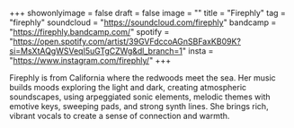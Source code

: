 +++
showonlyimage = false
draft = false
image = ""
title = "Firephly"
tag = "firephly"
soundcloud = "https://soundcloud.com/firephly"
bandcamp = "https://firephly.bandcamp.com/"
spotify = "https://open.spotify.com/artist/39GVFdccoAGnSBFaxKB09K?si=MsXtAQgWSVeqI5uGTgCZWg&dl_branch=1"
insta = "https://www.instagram.com/firephly/"
+++

Firephly is from California where the redwoods meet the sea. Her music builds moods exploring the light and dark, creating atmospheric soundscapes, using arpeggiated sonic elements, melodic themes with emotive keys, sweeping pads, and strong synth lines. She brings rich, vibrant vocals to create a sense of connection and warmth.
